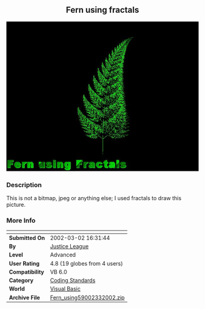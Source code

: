 ﻿<div align="center">

## Fern using fractals

<img src="PIC200233122384745.jpg">
</div>

### Description

This is not a bitmap, jpeg or anything else; I used fractals to draw this picture.
 
### More Info
 


<span>             |<span>
---                |---
**Submitted On**   |2002-03-02 16:31:44
**By**             |[Justice League](https://github.com/Planet-Source-Code/PSCIndex/blob/master/ByAuthor/justice-league.md)
**Level**          |Advanced
**User Rating**    |4.8 (19 globes from 4 users)
**Compatibility**  |VB 6\.0
**Category**       |[Coding Standards](https://github.com/Planet-Source-Code/PSCIndex/blob/master/ByCategory/coding-standards__1-43.md)
**World**          |[Visual Basic](https://github.com/Planet-Source-Code/PSCIndex/blob/master/ByWorld/visual-basic.md)
**Archive File**   |[Fern\_using59002332002\.zip](https://github.com/Planet-Source-Code/justice-league-fern-using-fractals__1-32289/archive/master.zip)








